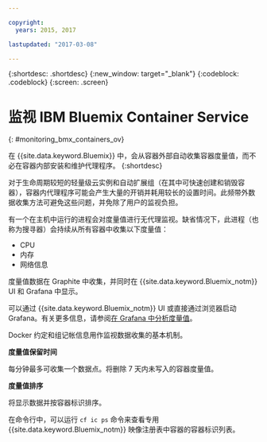 ```yaml
---

copyright:
  years: 2015, 2017

lastupdated: "2017-03-08"

---
```



{:shortdesc: .shortdesc}
{:new_window: target="_blank"}
{:codeblock: .codeblock}
{:screen: .screen}


# 监视 IBM Bluemix Container Service
{: #monitoring_bmx_containers_ov}

在 {{site.data.keyword.Bluemix}} 中，会从容器外部自动收集容器度量值，而不必在容器内部安装和维护代理程序。
{:shortdesc}

对于生命周期较短的轻量级云实例和自动扩展组（在其中可快速创建和销毁容器），容器内代理程序可能会产生大量的开销并耗用较长的设置时间。此频带外数据收集方法可避免这些问题，并免除了用户的监视负担。

有一个在主机中运行的进程会对度量值进行无代理监视。缺省情况下，此进程（也称为搜寻器）会持续从所有容器中收集以下度量值：

* CPU
* 内存
* 网络信息

度量值数据在 Graphite 中收集，并同时在 {{site.data.keyword.Bluemix_notm}} UI 和 Grafana 中显示。 

可以通过 {{site.data.keyword.Bluemix_notm}} UI 或直接通过浏览器启动 Grafana。有关更多信息，请参阅[在 Grafana 中分析度量值](../grafana/monitoring_analyzing_metrics_grafana.html#analyzing_metrics_grafana)。

Docker 约定和组记帐信息用作监视数据收集的基本机制。

**度量值保留时间**

每分钟最多可收集一个数据点。将删除 7 天内未写入的容器度量值。
    
**度量值排序**

将显示数据并按容器标识排序。 

在命令行中，可以运行 `cf ic ps` 命令来查看专用 {{site.data.keyword.Bluemix_notm}} 映像注册表中容器的容器标识列表。

